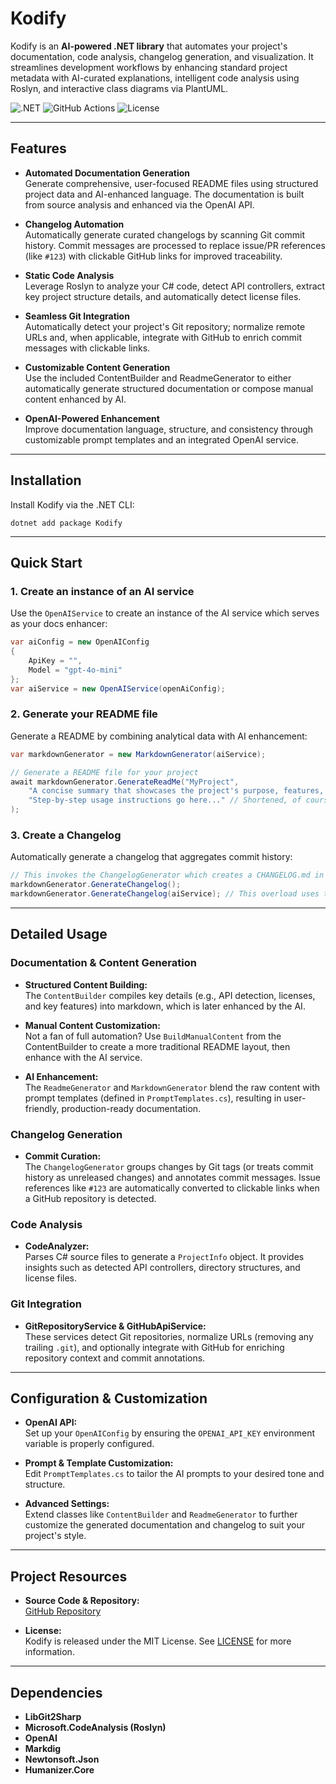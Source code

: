 # Kodify

Kodify is an **AI-powered .NET library** that automates your project's documentation, code analysis, changelog generation, and visualization. It streamlines development workflows by enhancing standard project metadata with AI-curated explanations, intelligent code analysis using Roslyn, and interactive class diagrams via PlantUML.

![.NET](https://img.shields.io/badge/.NET-8.0-blue?style=for-the-badge&logo=.net&logoColor=white)
![GitHub Actions](https://img.shields.io/badge/GitHub-Actions-active?style=for-the-badge&logo=github)
![License](https://img.shields.io/badge/license-MIT-blue?style=for-the-badge)

---

## Features

- **Automated Documentation Generation**  
  Generate comprehensive, user-focused README files using structured project data and AI-enhanced language. The documentation is built from source analysis and enhanced via the OpenAI API.

- **Changelog Automation**  
  Automatically generate curated changelogs by scanning Git commit history. Commit messages are processed to replace issue/PR references (like `#123`) with clickable GitHub links for improved traceability.

- **Static Code Analysis**  
  Leverage Roslyn to analyze your C# code, detect API controllers, extract key project structure details, and automatically detect license files.

- **Seamless Git Integration**  
  Automatically detect your project's Git repository; normalize remote URLs and, when applicable, integrate with GitHub to enrich commit messages with clickable links.

- **Customizable Content Generation**  
  Use the included ContentBuilder and ReadmeGenerator to either automatically generate structured documentation or compose manual content enhanced by AI.

- **OpenAI-Powered Enhancement**  
  Improve documentation language, structure, and consistency through customizable prompt templates and an integrated OpenAI service.

---

## Installation

Install Kodify via the .NET CLI:

```shell
dotnet add package Kodify
```

---

## Quick Start

### 1. Create an instance of an AI service

Use the `OpenAIService` to create an instance of the AI service which serves as your docs enhancer:

```csharp
var aiConfig = new OpenAIConfig 
{ 
    ApiKey = "",
    Model = "gpt-4o-mini" 
};
var aiService = new OpenAIService(openAiConfig);
```

### 2. Generate your README file

Generate a README by combining analytical data with AI enhancement:

```csharp
var markdownGenerator = new MarkdownGenerator(aiService);

// Generate a README file for your project
await markdownGenerator.GenerateReadMe("MyProject",
    "A concise summary that showcases the project's purpose, features, and value.",
    "Step-by-step usage instructions go here..." // Shortened, of course
);
```

### 3. Create a Changelog

Automatically generate a changelog that aggregates commit history:

```csharp
// This invokes the ChangelogGenerator which creates a CHANGELOG.md in your project root
markdownGenerator.GenerateChangelog();
markdownGenerator.GenerateChangelog(aiService); // This overload uses the AI service to clean up messy commits, PRs and comments.
```
---

## Detailed Usage

### Documentation & Content Generation

- **Structured Content Building:**  
  The `ContentBuilder` compiles key details (e.g., API detection, licenses, and key features) into markdown, which is later enhanced by the AI.

- **Manual Content Customization:**  
  Not a fan of full automation? Use `BuildManualContent` from the ContentBuilder to create a more traditional README layout, then enhance with the AI service.

- **AI Enhancement:**  
  The `ReadmeGenerator` and `MarkdownGenerator` blend the raw content with prompt templates (defined in `PromptTemplates.cs`), resulting in user-friendly, production-ready documentation.

### Changelog Generation

- **Commit Curation:**  
  The `ChangelogGenerator` groups changes by Git tags (or treats commit history as unreleased changes) and annotates commit messages. Issue references like `#123` are automatically converted to clickable links when a GitHub repository is detected.
  
### Code Analysis

- **CodeAnalyzer:**  
  Parses C# source files to generate a `ProjectInfo` object. It provides insights such as detected API controllers, directory structures, and license files.

### Git Integration

- **GitRepositoryService & GitHubApiService:**  
  These services detect Git repositories, normalize URLs (removing any trailing `.git`), and optionally integrate with GitHub for enriching repository context and commit annotations.

---

## Configuration & Customization

- **OpenAI API:**  
  Set up your `OpenAIConfig` by ensuring the `OPENAI_API_KEY` environment variable is properly configured.

- **Prompt & Template Customization:**  
  Edit `PromptTemplates.cs` to tailor the AI prompts to your desired tone and structure.

- **Advanced Settings:**  
  Extend classes like `ContentBuilder` and `ReadmeGenerator` to further customize the generated documentation and changelog to suit your project's style.

---

## Project Resources

- **Source Code & Repository:**  
  [GitHub Repository](https://github.com/mhrstv/Kodify)

- **License:**  
  Kodify is released under the MIT License. See [LICENSE](LICENSE) for more information.

---

## Dependencies
- **LibGit2Sharp**
- **Microsoft.CodeAnalysis (Roslyn)**
- **OpenAI**
- **Markdig** 
- **Newtonsoft.Json**
- **Humanizer.Core**